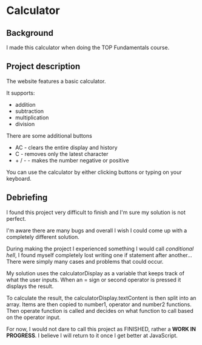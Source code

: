 # Calculator

## Background

I made this calculator when doing the TOP Fundamentals course.

## Project description

The website features a basic calculator. 

It supports:
- addition
- subtraction
- multiplication
- division

There are some additional buttons
- AC - clears the entire display and history
- C - removes only the latest character
- \+ / \- - makes the number negative or positive

You can use the calculator by either clicking buttons or typing on your keyboard.

## Debriefing

I found this project very difficult to finish and I'm sure my solution is not perfect.

I'm aware there are many bugs and overall I wish I could come up with a completely different solution.

During making the project I experienced something I would call *conditional hell*, I found myself completely lost writing one if statement after another... There were simply many cases and problems that could occur.

My solution uses the calculatorDisplay as a variable that keeps track of what the user inputs.
When an = sign or second operator is pressed it displays the result.

To calculate the result, the calculatorDisplay.textContent is then split into an array. Items are then copied to number1, operator and number2 functions. Then operate function is called and decides on what function to call based on the operator input.

For now, I would not dare to call this project as FINISHED, rather a **WORK IN PROGRESS**. I believe I will return to it once I get better at JavaScript.